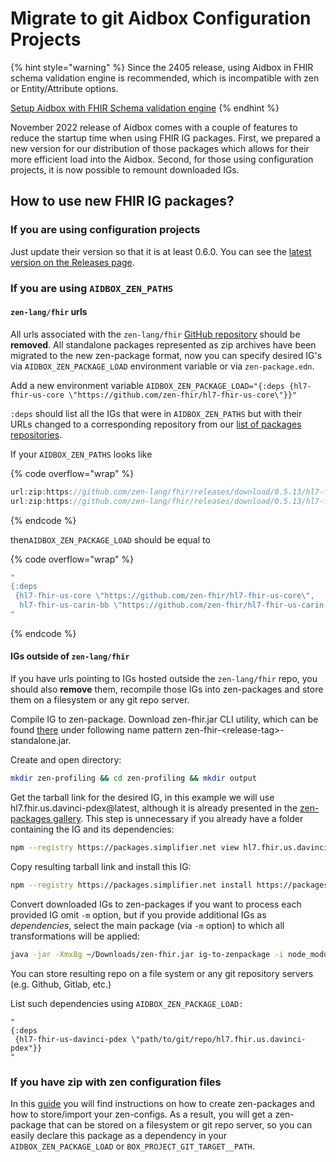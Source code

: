 # Migrate to git Aidbox Configuration Projects

{% hint style="warning" %}
Since the 2405 release, using Aidbox in FHIR schema validation engine is recommended, which is incompatible with zen or Entity/Attribute options.

[Setup Aidbox with FHIR Schema validation engine](broken-reference/)
{% endhint %}

November 2022 release of Aidbox comes with a couple of features to reduce the startup time when using FHIR IG packages. First, we prepared a new version for our distribution of those packages which allows for their more efficient load into the Aidbox. Second, for those using configuration projects, it is now possible to remount downloaded IGs.

## How to use new FHIR IG packages?

### If you are using configuration projects

Just update their version so that it is at least 0.6.0. You can see the [latest version on the Releases page](https://github.com/zen-lang/fhir/releases).

### If you are using `AIDBOX_ZEN_PATHS`

#### `zen-lang/fhir` urls

All urls associated with the `zen-lang/fhir` [GitHub repository](https://github.com/zen-lang/fhir) should be **removed**. All standalone packages represented as zip archives have been migrated to the new zen-package format, now you can specify desired IG's via `AIDBOX_ZEN_PACKAGE_LOAD` environment variable or via `zen-package.edn`.

Add a new environment variable `AIDBOX_ZEN_PACKAGE_LOAD="{:deps {hl7-fhir-us-core \"https://github.com/zen-fhir/hl7-fhir-us-core\"}}"`

`:deps` should list all the IGs that were in `AIDBOX_ZEN_PATHS` but with their URLs changed to a corresponding repository from our [list of packages repositories](https://github.com/orgs/zen-fhir/repositories).

If your `AIDBOX_ZEN_PATHS` looks like

{% code overflow="wrap" %}
```javascript
url:zip:https://github.com/zen-lang/fhir/releases/download/0.5.13/hl7-fhir-us-core.zip,
url:zip:https://github.com/zen-lang/fhir/releases/download/0.5.13/hl7-fhir-us-carin-bb.zip
```
{% endcode %}

then`AIDBOX_ZEN_PACKAGE_LOAD` should be equal to

{% code overflow="wrap" %}
```clojure
"
{:deps
 {hl7-fhir-us-core \"https://github.com/zen-fhir/hl7-fhir-us-core\",
  hl7-fhir-us-carin-bb \"https://github.com/zen-fhir/hl7-fhir-us-carin-bb\"}}
"
```
{% endcode %}

#### IGs outside of `zen-lang/fhir`

If you have urls pointing to IGs hosted outside the `zen-lang/fhir` repo, you should also **remove** them, recompile those IGs into zen-packages and store them on a filesystem or any git repo server.

Compile IG to zen-package. Download zen-fhir.jar CLI utility, which can be found [there](https://github.com/zen-lang/fhir/releases/latest) under following name pattern zen-fhir-\<release-tag>-standalone.jar.

Create and open directory:

```bash
mkdir zen-profiling && cd zen-profiling && mkdir output
```

Get the tarball link for the desired IG, in this example we will use hl7.fhir.us.davinci-pdex@latest, although it is already presented in the [zen-packages gallery](https://github.com/zen-fhir). This step is unnecessary if you already have a folder containing the IG and its dependencies:

```bash
npm --registry https://packages.simplifier.net view hl7.fhir.us.davinci-pdex@latest
```

Copy resulting tarball link and install this IG:

```bash
npm --registry https://packages.simplifier.net install https://packages.simplifier.net/hl7.fhir.us.davinci-pdex/2.0.0-ballot
```

Convert downloaded IGs to zen-packages if you want to process each provided IG omit `-m` option, but if you provide additional IGs as _dependencies_, select the main package (via `-m` option) to which all transformations will be applied:

```bash
java -jar -Xmx8g ~/Downloads/zen-fhir.jar ig-to-zenpackage -i node_modules -o output -m hl7.fhir.us.davinci-pdex
```

You can store resulting repo on a file system or any git repository servers (e.g. Github, Gitlab, etc.)

List such dependencies using `AIDBOX_ZEN_PACKAGE_LOAD:`

```
"
{:deps
 {hl7-fhir-us-davinci-pdex \"path/to/git/repo/hl7.fhir.us.davinci-pdex"}}
"
```

### If you have zip with zen configuration files

In this [guide](broken-reference/) you will find instructions on how to create zen-packages and how to store/import your zen-configs. As a result, you will get a zen-package that can be stored on a filesystem or git repo server, so you can easily declare this package as a dependency in your `AIDBOX_ZEN_PACKAGE_LOAD` or `BOX_PROJECT_GIT_TARGET__PATH`.
